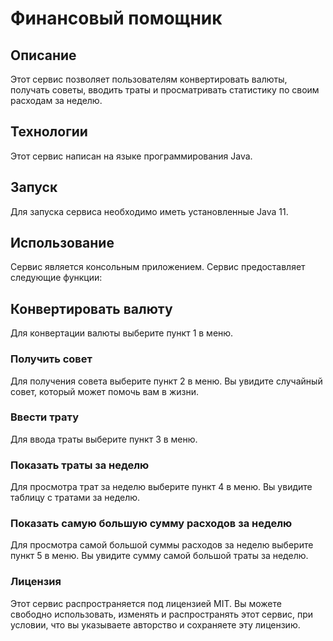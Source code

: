 # Финансовый помощник  
## Описание  
Этот сервис позволяет пользователям конвертировать валюты, получать советы, вводить траты и просматривать статистику по своим расходам за неделю.  

## Технологии  
Этот сервис написан на языке программирования Java.  

## Запуск  
Для запуска сервиса необходимо иметь установленные Java 11.  

## Использование  
Сервис является консольным приложением. Сервис предоставляет следующие функции:  

## Конвертировать валюту  
Для конвертации валюты выберите пункт 1 в меню.  
### Получить совет  
Для получения совета выберите пункт 2 в меню. Вы увидите случайный совет, который может помочь вам в жизни.  
### Ввести трату  
Для ввода траты выберите пункт 3 в меню.  
### Показать траты за неделю  
Для просмотра трат за неделю выберите пункт 4 в меню. Вы увидите таблицу с тратами за неделю.  
### Показать самую большую сумму расходов за неделю  
Для просмотра самой большой суммы расходов за неделю выберите пункт 5 в меню. Вы увидите сумму самой большой траты за неделю.  
### Лицензия  
Этот сервис распространяется под лицензией MIT. Вы можете свободно использовать, изменять и распространять этот сервис, при условии, что вы указываете авторство и сохраняете эту лицензию.  

